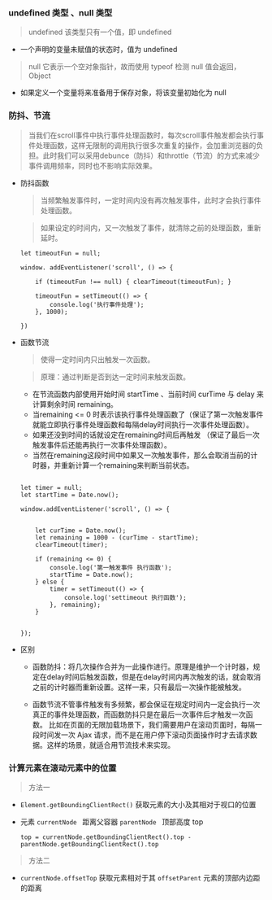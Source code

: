 ### undefined 类型 、null 类型

> undefined 该类型只有一个值，即 undefined 

* 一个声明的变量未赋值的状态时，值为 undefined

> null 它表示一个空对象指针，故而使用 typeof 检测 null 值会返回， Object 

* 如果定义一个变量将来准备用于保存对象，将该变量初始化为 null

### 防抖、节流

> 当我们在scroll事件中执行事件处理函数时，每次scroll事件触发都会执行事件处理函数，这样无限制的调用执行很多次重复的操作，会加重浏览器的负担。此时我们可以采用debunce（防抖）和throttle（节流）的方式来减少事件调用频率，同时也不影响实际效果。

* 防抖函数
	
	> 当频繁触发事件时，一定时间内没有再次触发事件，此时才会执行事件处理函数。
	
	> 如果设定的时间内，又一次触发了事件，就清除之前的处理函数，重新延时。
	
	```
	let timeoutFun = null;
	
	window. addEventListener('scroll', () => {
		
		if (timeoutFun !== null) { clearTimeout(timeoutFun); }
		
		timeoutFun = setTimeout(() => {
			console.log('执行事件处理');
		}, 1000);
		
	})
	```
* 函数节流

	> 使得一定时间内只出触发一次函数。
	
	> 原理：通过判断是否到达一定时间来触发函数。
	
	* 在节流函数内部使用开始时间 startTime 、当前时间 curTime 与 delay 来计算剩余时间 remaining。
	* 当remaining <= 0 时表示该执行事件处理函数了（保证了第一次触发事件就能立即执行事件处理函数和每隔delay时间执行一次事件处理函数）。
	* 如果还没到时间的话就设定在remaining时间后再触发 （保证了最后一次触发事件后还能再执行一次事件处理函数）。
	* 当然在remaining这段时间中如果又一次触发事件，那么会取消当前的计时器，并重新计算一个remaining来判断当前状态。

	```
	
	let timer = null;
	let startTime = Date.now();

    window.addEventListener('scroll', () => {
    	
		
		let curTime = Date.now();             
    	let remaining = 1000 - (curTime - startTime);             
    	clearTimeout(timer);
    	           
		if (remaining <= 0) {                   
		    console.log('第一触发事件 执行函数');                
		    startTime = Date.now();              
		} else {                    
		    timer = setTimeout(() => {
		    	console.log('settimeout 执行函数');
		    }, remaining);              
		}      


	});
	```
	
* 区别
	
	* 函数防抖：将几次操作合并为一此操作进行。原理是维护一个计时器，规定在delay时间后触发函数，但是在delay时间内再次触发的话，就会取消之前的计时器而重新设置。这样一来，只有最后一次操作能被触发。
	
	* 函数节流不管事件触发有多频繁，都会保证在规定时间内一定会执行一次真正的事件处理函数，而函数防抖只是在最后一次事件后才触发一次函数。 比如在页面的无限加载场景下，我们需要用户在滚动页面时，每隔一段时间发一次 Ajax 请求，而不是在用户停下滚动页面操作时才去请求数据。这样的场景，就适合用节流技术来实现。

	
### 计算元素在滚动元素中的位置

> 方法一

* `Element.getBoundingClientRect()` 获取元素的大小及其相对于视口的位置
* 元素 `currentNode ` 距离父容器 `parentNode ` 顶部高度 top

	```
	top = currentNode.getBoundingClientRect().top - parentNode.getBoundingClientRect().top
	```

> 方法二

* `currentNode.offsetTop` 获取元素相对于其 `offsetParent` 元素的顶部内边距的距离